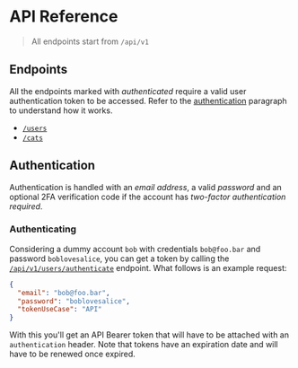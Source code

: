 # API Reference

> All endpoints start from `/api/v1`
## Endpoints
All the endpoints marked with *authenticated* require a valid user authentication token to be accessed.
Refer to the [authentication](#authentication) paragraph to understand how it works.
- [`/users`](API-Users.md)
- [`/cats`](API-Cats.md)

## Authentication
Authentication is handled with an *email address*, a valid *password* and an optional 2FA verification code if the 
account has *two-factor authentication required*.
### Authenticating
Considering a dummy account `bob` with credentials `bob@foo.bar` and password `boblovesalice`, you can get a token by calling 
the [`/api/v1/users/authenticate`](UserAuthenticate.md) endpoint. What follows is an example request:
```json
{
  "email": "bob@foo.bar",
  "password": "boblovesalice",
  "tokenUseCase": "API"
}
```
With this you'll get an API Bearer token that will have to be attached with an `authentication` header. Note that tokens 
have an expiration date and will have to be renewed once expired.
